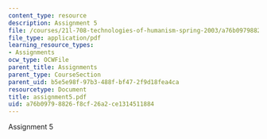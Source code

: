 ```yaml
---
content_type: resource
description: Assignment 5
file: /courses/21l-708-technologies-of-humanism-spring-2003/a76b09798826f8cf26a2ce1314511884_assignment5.pdf
file_type: application/pdf
learning_resource_types:
- Assignments
ocw_type: OCWFile
parent_title: Assignments
parent_type: CourseSection
parent_uid: b5e5e98f-97b3-488f-bf47-2f9d18fea4ca
resourcetype: Document
title: assignment5.pdf
uid: a76b0979-8826-f8cf-26a2-ce1314511884
---
```

Assignment 5

